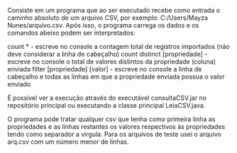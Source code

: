 Consiste em um programa que ao ser executado recebe como entrada o caminho absoluto de um arquivo CSV, por exemplo: C:/Users/Mayza Nunes/arquivo.csv. Após isso, o programa carrega os dados e os comandos abeixo podem ser interpretados:

count * - escreve no console a contagem total de registros importados (não deve considerar a linha de cabeçalho)
count distinct [propriedade] - escreve no console o total de valores distintos da propriedade (coluna) enviada
filter [propriedade] [valor] - escreve no console a linha de cabeçalho e todas as linhas em que a propriedade enviada possua o valor enviado

É possível ver a execução através do executável consultaCSV.jar no repositório principal ou executando a classe principal LeiaCSV.java.

O programa pode tratar qualquer csv que tenha como primeira linha as propriedades e as linhas restantes os valores respectivos às propriedades tendo como separador a vírgula.
Para os arquivos de teste usei o arquivo arq.csv com um número menor de linhas.
